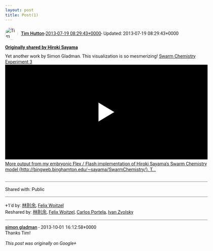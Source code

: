 ```yaml
---
layout: post
title: Post(1)
---
```


<html><head><meta charset="utf-8"><title>Google+ post</title><style>body {font: 11pt Roboto, Arial, sans-serif; max-width: 640px; margin: 24px;}.author-photo {border-radius: 50%; margin-right: 10px; width: 40px;}.author {font-weight: 500;}.main-content {margin: 15px 0 15px;}.post-title {font-weight: bold;}.location {display: block; margin-top: 15px;}.location img {float: left; margin-right: 5px; width: 20px;}.media-link {display: inline-block; max-width: 100%; vertical-align: top;}.media-link p {margin-top: 5px; max-height: 4em; overflow: scroll;}.media {max-height: 100vh; max-width: 100%;}.video-placeholder {background: black; display: flex; height: 300px; max-width: 100%; width: 640px;}.play-icon {border-bottom: 30px solid transparent; border-left: 50px solid white; border-top: 30px solid transparent; color: white; margin: auto;}.album {max-height: 800px; overflow: scroll; width: calc(100vw - 48px);}.album .media-link {margin-right: 5px; max-width: 250px;}.album .media {max-height: 250px;}.link-embed {border-top: 1px solid lightgrey; display: block; margin-top: 20px;}.link-embed img {max-width: 100%;}.inline-link-embed {display: block;}.inline-link-embed img {vertical-align: middle;}.link-title {display: inline-block; font-size: medium; font-weight: 300; padding-left: 1em;}.reshare-attribution {display: block; font-weight: bold; margin-bottom: 10px;}.poll-image {margin-bottom: 5px; max-height: 300px; max-width: 500px;}.poll-choice {align-items: center; display: flex; margin-bottom: 5px; max-width: 500px;}.poll-choice-percentage {background-color: lightblue; height: 100%; left: 0; position: absolute; z-index: -1;}.poll-choice-selected {margin-right: 5px;}.poll-choice-results {border: 1px solid lightgray; border-radius: 5px; display: flex; line-height: 40px; overflow: hidden; padding: 0 8px; position: relative;}.poll-choice-results, .poll-choice-description {flex-grow: 1; margin-right: 10px;}.poll-choice-image {width: 100%;}.poll-choice-image, .poll-choice-image img {max-height: 40px; max-width: 100px;}.poll-choice-votes {max-height: 100px; overflow: auto;}.plus-entity-embed {color: black; display: block; text-decoration: none;}.plus-entity-embed-cover-photo {max-height: 300px; max-width: 100%;}.plus-entity-embed-info {padding: 0 1em 1em;}.plus-entity-embed-info h2 {font-weight: 500; margin: 10px 0;}.plus-entity-embed-info p {font-size: small; margin: 0;}.collection-owner-avatar {border-radius: 50%; border: 2px solid white; height: 40px; margin-top: -22px;}.visibility {padding: 1em 0; border-top: 1px solid grey;}.post-activity {padding: 1em 0; border-top: 1px solid grey;}.comments {border-top: 1px solid gray; padding-top: 1em;}.comment + .comment {margin-top: 1em;}.comment .media-link, .comment .inline-link-embed {margin-top: 5px;}</style></head><body><div style="margin-bottom:1em;"><div style="display:flex; align-items:center"><img class="author-photo" src="https://lh4.googleusercontent.com/-epo4ZZKNqEw/AAAAAAAAAAI/AAAAAAAAVSU/qu3LpcHEnoQ/s64-c/photo.jpg" alt="Tim Hutton"><a href="https://plus.google.com/+TimHutton" target="_blank" class="author">Tim Hutton</a> - <a target="_blank" href="https://plus.google.com/+TimHutton/posts/iXNzmRaFYmm">2013-07-19 08:29:43+0000</a><span> - Updated: 2013-07-19 08:29:43+0000</span></div><div class="main-content"></div><div><a target="_blank" href="https://plus.google.com/108656957140823938500/posts/2WrBes9ohAN" class="reshare-attribution">Originally shared by Hiroki Sayama</a>Yet another work by Simon Gladman. This visualization is so mesmerizing! <a rel="nofollow" target="_blank" href="http://www.youtube.com/watch?v=_YVPD_X-Bag" class="ot-anchor bidi_isolate" jslog="10929; track:click" dir="ltr">Swarm Chemistry Experiment 3</a><a href="http://www.youtube.com/watch?v=_YVPD_X-Bag" target="_blank" class="media-link"><div class="video-placeholder" title="More output from my embryonic Flex / Flash implementation of Hiroki Sayama&#39;s Swarm Chemistry model (http://bingweb.binghamton.edu/~sayama/SwarmChemistry/). T..."><span class="play-icon"></span></div><p>More output from my embryonic Flex / Flash implementation of Hiroki Sayama&#39;s Swarm Chemistry model (http://bingweb.binghamton.edu/~sayama/SwarmChemistry/). T...</p></a></div></div><div class="visibility">Shared with: Public</div><div class="post-activity"><div class="plus-oners">+1'd by: <a href="https://plus.google.com/+林則余Yuwood">林則余</a>, <a href="https://plus.google.com/+FelixWoitzel">Felix Woitzel</a></div><div class="resharers">Reshared by: <a href="https://plus.google.com/+林則余Yuwood">林則余</a>, <a href="https://plus.google.com/+FelixWoitzel">Felix Woitzel</a>, <a href="https://plus.google.com/102518372019255115707">Carlos Portela</a>, <a href="https://plus.google.com/110973063220214963934">Ivan Zvolsky</a></div></div><div class="comments"><div class="comment"><a target="_blank" href="https://plus.google.com/+simongladman" class="author">simon gladman</a><span class="time"> - 2013-10-01 16:12:58+0000</span><div class="comment-content">Thanks Tim!</div></div></div></body></html>

<i>This post was originally on Google+</i>